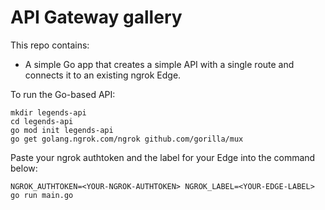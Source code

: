 # API Gateway gallery

This repo contains:

- A simple Go app that creates a simple API with a single route and connects it to an existing ngrok Edge.

To run the Go-based API:

```
mkdir legends-api
cd legends-api
go mod init legends-api
go get golang.ngrok.com/ngrok github.com/gorilla/mux
```

Paste your ngrok authtoken and the label for your Edge into the command below:

```
NGROK_AUTHTOKEN=<YOUR-NGROK-AUTHTOKEN> NGROK_LABEL=<YOUR-EDGE-LABEL> go run main.go
```
